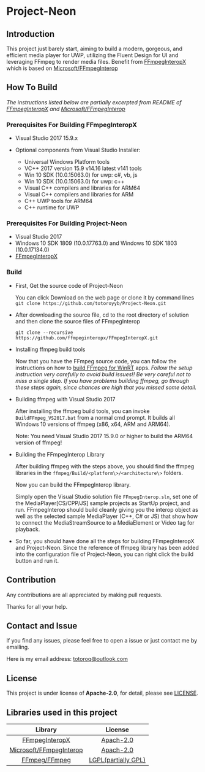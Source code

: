# Project-Neon

## Introduction

This project just barely start, aiming to build a modern, gorgeous, and efficient media player for UWP, utilizing the Fluent Design for UI and leveraging FFmpeg to render media files. Benefit from [FFmpegInteropX](https://github.com/ffmpeginteropx/FFmpegInteropX) which is based on [Microsoft/FFmpegInterop](https://github.com/Microsoft/FFmpegInterop) 

## How To Build

*The instructions listed below are partially excerpted from README of [FFmpegInteropX](https://github.com/ffmpeginteropx/FFmpegInteropX) and  [Microsoft/FFmpegInterop](https://github.com/Microsoft/FFmpegInterop)*

### Prerequisites For Building FFmpegInteropX

- Visual Studio 2017 15.9.x

- Optional components from Visual Studio Installer:

  - Universal Windows Platform tools
  - VC++ 2017 version 15.9 v14.16 latest v141 tools
  - Win 10 SDK (10.0.15063.0) for uwp: c#, vb, js
  - Win 10 SDK (10.0.15063.0) for uwp: c++
  - Visual C++ compilers and libraries for ARM64
  - Visual C++ compilers and libraries for ARM
  - C++ UWP tools for ARM64
  - C++ runtime for UWP

### Prerequisites For Building Project-Neon

*	Visual Studio 2017
*	Windows 10 SDK 1809 (10.0.17763.0) and Windows 10 SDK 1803 (10.0.17134.0)
*	[FFmpegInteropX](https://github.com/ffmpeginteropx/FFmpegInteropX)

### Build

* First, Get the source code of Project-Neon

  

  You can click Download on the web page or clone it by command lines
  ```git clone https://github.com/totoroyyb/Project-Neon.git```

  

* After downloading the source file, cd to the root directory of solution and then clone the source files of FFmpegInterop

  ```git clone --recursive https://github.com/ffmpeginteropx/FFmpegInteropX.git```

  

* Installing ffmpeg build tools

  Now that you have the FFmpeg source code, you can follow the instructions on how to [build FFmpeg for WinRT](https://trac.ffmpeg.org/wiki/CompilationGuide/WinRT) apps. *Follow the setup instruction very carefully to avoid build issues!! Be very careful not to miss a single step. If you have problems building ffmpeg, go through these steps again, since chances are high that you missed some detail.*

  

* Building ffmpeg with Visual Studio 2017

  After installing the ffmpeg build tools, you can invoke `BuildFFmpeg_VS2017.bat` from a normal cmd prompt. It builds all Windows 10 versions of ffmpeg (x86, x64, ARM and ARM64). 

  Note: You need Visual Studio 2017 15.9.0 or higher to build the ARM64 version of ffmpeg!

  

* Building the FFmpegInterop Library

  After building ffmpeg with the steps above, you should find the ffmpeg libraries in the `ffmpeg/Build/<platform\>/<architecture\>` folders.

  Now you can build the FFmpegInterop library. 

  Simply open the Visual Studio solution file `FFmpegInterop.sln`, set one of the MediaPlayer[CS/CPP/JS] sample projects as StartUp project, and run. FFmpegInterop should build cleanly giving you the interop object as well as the selected sample MediaPlayer (C++, C# or JS) that show how to connect the MediaStreamSource to a MediaElement or Video tag for playback.

  

* So far, you should have done all the steps for building FFmpegInteropX and Project-Neon. Since the reference of ffmpeg library has been added into the configuration file of Project-Neon, you can right click the build button and run it.

## Contribution
Any contributions are all appreciated by making pull requests.

Thanks for all your help.

## Contact and Issue
If you find any issues, please feel free to open a issue or just contact me by emailing. 

Here is my email address: [totoroq@outlook.com](mailto:totoroq@outlook.com)

## License
This project is under license of **Apache-2.0**, for detail, please see [LICENSE](LICENSE).

## Libraries used in this project
| Library | License |
| :-----: | :-----: |
| [FFmpegInteropX](https://github.com/ffmpeginteropx/FFmpegInteropX) | [Apach-2.0](http://www.apache.org/licenses/LICENSE-2.0) |
| [Microsoft/FFmpegInterop](https://github.com/Microsoft/FFmpegInterop) | [Apach-2.0](https://github.com/Microsoft/FFmpegInterop/blob/master/LICENSE) |
| [FFmpeg/FFmpeg](https://github.com/FFmpeg/FFmpeg) | [LGPL(partially GPL)](https://github.com/FFmpeg/FFmpeg/blob/master/LICENSE.md) |

